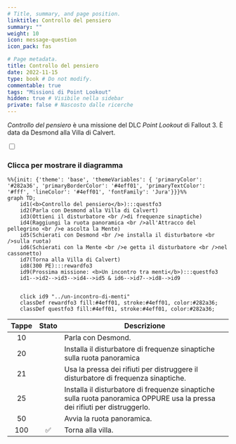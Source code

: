 ```yaml
---
# Title, summary, and page position.
linktitle: Controllo del pensiero
summary: ""
weight: 10
icon: message-question
icon_pack: fas

# Page metadata.
title: Controllo del pensiero
date: 2022-11-15
type: book # Do not modify.
commentable: true
tags: "Missioni di Point Lookout"
hidden: true # Visibile nella sidebar
private: false # Nascosto dalle ricerche
---
```



<div class="fo3">

*Controllo del pensiero* è una missione del DLC *Point Lookout* di Fallout 3. È data da Desmond alla Villa di Calvert.


<section class="chart-collapse">
<input type="checkbox" name="collapse2" id="handle2">
<h3 class="handle">
<label for="handle2">Clicca per mostrare il diagramma</label>
</h3>
<div class="content">

```mermaid
%%{init: {'theme': 'base', 'themeVariables': { 'primaryColor': '#282a36', 'primaryBorderColor': '#4eff01', 'primaryTextColor': '#fff', 'lineColor': '#4eff01', 'fontFamily': 'Jura'}}}%%
graph TD;
    id1(<b>Controllo del pensiero</b>):::questfo3
    id2(Parla con Desmond alla Villa di Calvert)
    id3(Ottieni il disturbatore <br />di frequenze sinaptiche)
    id4(Raggiungi la ruota panoramica <br />all'Attracco del pellegrino <br />e ascolta la Mente)
    id5(Schierati con Desmond <br />e installa il disturbatore <br />sulla ruota)
    id6(Schierati con la Mente <br />e getta il disturbatore <br />nel cassonetto)
    id7(Torna alla Villa di Calvert) 
    id8(300 PE):::rewardfo3
    id9(Prossima missione: <b>Un incontro tra menti</b>):::questfo3
    id1-->id2-->id3-->id4-->id5 & id6-->id7-->id8-->id9
    
    
    click id9 "../un-incontro-di-menti"
    classDef rewardfo3 fill:#4eff01, stroke:#4eff01, color:#282a36;
    classDef questfo3 fill:#4eff01, stroke:#4eff01, color:#282a36;
```

</div>
</section>

| Tappe |       Stato        | Descrizione                                                                                                                |
|:-----:|:------------------:| -------------------------------------------------------------------------------------------------------------------------- |
|  10   |                    | Parla con Desmond.                                                                                                         |
|  20   |                    | Installa il disturbatore di frequenze sinaptiche sulla ruota panoramica                                                    |
|  21   |                    | Usa la pressa dei rifiuti per distruggere il disturbatore di frequenza sinaptiche.                                         |
|  25   |                    | Installa il disturbatore di frequenze sinaptiche sulla ruota panoramica OPPURE usa la pressa dei rifiuti per distruggerlo. |
|  50   |                    | Avvia la ruota panoramica.                                                                                                 |
|  100  | :white_check_mark: | Torna alla villa.                                                                                                          |



</div>